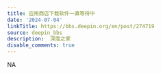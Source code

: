 ```yaml
---
title: 应用商店下载软件一直等待中
date: '2024-07-04'
linkTitle: https://bbs.deepin.org/en/post/274719
source: deepin_bbs
description:  深度之家 
disable_comments: true
---
```

NA
